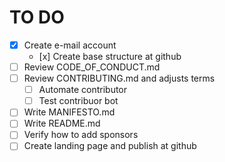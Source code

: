 # TO DO

- [x] Create e-mail account
   -    [x] Create base structure at github 
- [ ] Review CODE_OF_CONDUCT.md
- [ ] Review CONTRIBUTING.md and adjusts terms
   -   [ ] Automate contributor 
   -   [ ] Test contribuor bot
- [ ] Write MANIFESTO.md
- [ ] Write README.md
- [ ] Verify how to add sponsors
- [ ] Create landing page and publish at github
